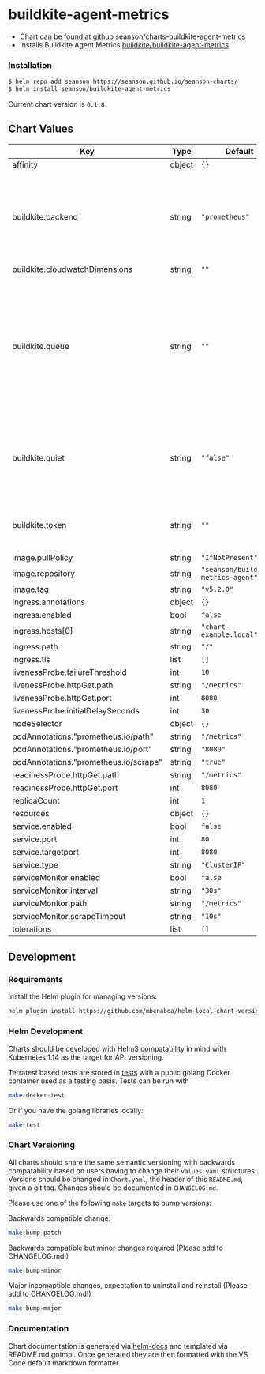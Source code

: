 # buildkite-agent-metrics

- Chart can be found at github [seanson/charts-buildkite-agent-metrics](https://github.com/seanson/charts-buildkite-agent-metrics)
- Installs Buildkite Agent Metrics [buildkite/buildkite-agent-metrics](https://github.com/buildkite/buildkite-agent-metrics)

### Installation

```bash
$ helm repo add seanson https://seanson.github.io/seanson-charts/
$ helm install seanson/buildkite-agent-metrics
```

Current chart version is `0.1.8`

## Chart Values

| Key | Type | Default | Description |
|-----|------|---------|-------------|
| affinity | object | `{}` |  |
| buildkite.backend | string | `"prometheus"` | The name of the backend to use (e.g. cloudwatch, statsd, prometheus or stackdriver). |
| buildkite.cloudwatchDimensions | string | `""` |  |
| buildkite.queue | string | `""` | A comma separated list of Buildkite queues to process (e.g. backend-deploy,ui-deploy). All queues are published if no queue is specified. |
| buildkite.quiet | string | `"false"` | A boolean specifying that only ERROR log lines must be printed. (e.g. 1, true). |
| buildkite.token | string | `""` | The Buildkite agent API token to use. |
| image.pullPolicy | string | `"IfNotPresent"` |  |
| image.repository | string | `"seanson/buildkite-metrics-agent"` |  |
| image.tag | string | `"v5.2.0"` |  |
| ingress.annotations | object | `{}` |  |
| ingress.enabled | bool | `false` |  |
| ingress.hosts[0] | string | `"chart-example.local"` |  |
| ingress.path | string | `"/"` |  |
| ingress.tls | list | `[]` |  |
| livenessProbe.failureThreshold | int | `10` |  |
| livenessProbe.httpGet.path | string | `"/metrics"` |  |
| livenessProbe.httpGet.port | int | `8080` |  |
| livenessProbe.initialDelaySeconds | int | `30` |  |
| nodeSelector | object | `{}` |  |
| podAnnotations."prometheus.io/path" | string | `"/metrics"` |  |
| podAnnotations."prometheus.io/port" | string | `"8080"` |  |
| podAnnotations."prometheus.io/scrape" | string | `"true"` |  |
| readinessProbe.httpGet.path | string | `"/metrics"` |  |
| readinessProbe.httpGet.port | int | `8080` |  |
| replicaCount | int | `1` |  |
| resources | object | `{}` |  |
| service.enabled | bool | `false` |  |
| service.port | int | `80` |  |
| service.targetport | int | `8080` |  |
| service.type | string | `"ClusterIP"` |  |
| serviceMonitor.enabled | bool | `false` |  |
| serviceMonitor.interval | string | `"30s"` |  |
| serviceMonitor.path | string | `"/metrics"` |  |
| serviceMonitor.scrapeTimeout | string | `"10s"` |  |
| tolerations | list | `[]` |  |

## Development

### Requirements

Install the Helm plugin for managing versions:

```bash
helm plugin install https://github.com/mbenabda/helm-local-chart-version
```

### Helm Development

Charts should be developed with Helm3 compatability in mind with Kubernetes 1.14 as the target for API versioning.

Terratest based tests are stored in [tests](./tests) with a public golang Docker container used as a testing basis. Tests can be run with

```bash
make docker-test
```

Or if you have the golang libraries locally:

```bash
make test
```

### Chart Versioning

All charts should share the same semantic versioning with backwards compatability based on users having to change their `values.yaml` structures. Versions should be changed in `Chart.yaml`, the header of this `README.md`, given a git tag. Changes should be documented in `CHANGELOG.md`.

Please use one of the following `make` targets to bump versions:

Backwards compatible change:

```bash
make bump-patch
```

Backwards compatible but minor changes required (Please add to CHANGELOG.md!)

```bash
make bump-minor
```

Major incomaptible changes, expectation to uninstall and reinstall (Please add to CHANGELOG.md!)

```bash
make bump-major
```

### Documentation

Chart documentation is generated via [helm-docs](https://github.com/norwoodj/helm-docs) and templated via README.md.gotmpl. Once generated they are then formatted with the VS Code default markdown formatter.

